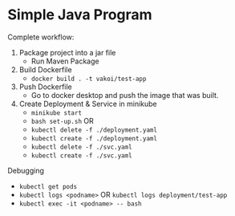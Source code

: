 # Simple Java Program

Complete workflow:
1. Package project into a jar file
   * Run Maven Package
2. Build Dockerfile
   * `docker build . -t vakoi/test-app`
3. Push Dockerfile
   * Go to docker desktop and push the image that was built.
4. Create Deployment & Service in minikube
   * `minikube start`
   * `bash set-up.sh` OR
   * `kubectl delete -f ./deployment.yaml`
   * `kubectl create -f ./deployment.yaml`
   * `kubectl delete -f ./svc.yaml`
   * `kubectl create -f ./svc.yaml`

Debugging
   * `kubectl get pods`
   * `kubectl logs <podname>` OR `kubectl logs deployment/test-app`
   * `kubectl exec -it <podname> -- bash`